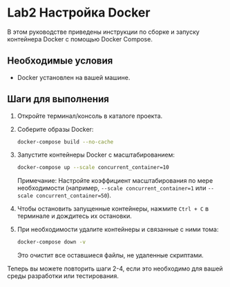 # Lab2 Настройка Docker

В этом руководстве приведены инструкции по сборке и запуску контейнера Docker с помощью Docker Compose.

## Необходимые условия

- Docker установлен на вашей машине.

## Шаги для выполнения

1. Откройте терминал/консоль в каталоге проекта.

2. Соберите образы Docker:
    ```bash
    docker-compose build --no-cache
    ```

3. Запустите контейнеры Docker с масштабированием:
    ```bash
    docker-compose up --scale concurrent_container=10
    ```
    Примечание: Настройте коэффициент масштабирования по мере необходимости (например, `--scale concurrent_container=1` или `--scale concurrent_container=50`).

4. Чтобы остановить запущенные контейнеры, нажмите `Ctrl + C` в терминале и дождитесь их остановки.

5. При необходимости удалите контейнеры и связанные с ними тома:
    ```bash
    docker-compose down -v
    ```
   Это очистит все оставшиеся файлы, не удаленные скриптами.

Теперь вы можете повторить шаги 2-4, если это необходимо для вашей среды разработки или тестирования.
